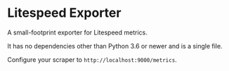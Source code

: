 # Litespeed Exporter

A small-footprint exporter for Litespeed metrics. 

It has no dependencies other than Python 3.6 or newer and is a single file.

Configure your scraper to `http://localhost:9000/metrics`.
